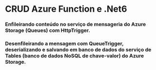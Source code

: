 # CRUD Azure Function e .Net6

### Enfileirando conteúdo no serviço de mensageria do Azure Storage (Queues) com HttpTrigger. 
### Desenfileirando a mensagem com QueueTrigger, deserializando e salvando em banco de dados do serviço de Tables (banco de dados NoSQL de chave-valor) do Azure Storage.
